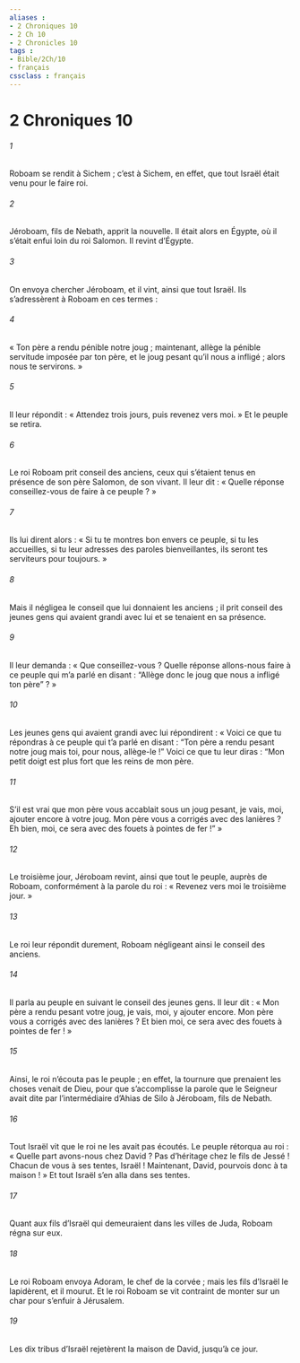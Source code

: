 ```yaml
---
aliases : 
- 2 Chroniques 10
- 2 Ch 10
- 2 Chronicles 10
tags : 
- Bible/2Ch/10
- français
cssclass : français
---
```


# 2 Chroniques 10

###### 1
Roboam se rendit à Sichem ; c’est à Sichem, en effet, que tout Israël était venu pour le faire roi.
###### 2
Jéroboam, fils de Nebath, apprit la nouvelle. Il était alors en Égypte, où il s’était enfui loin du roi Salomon. Il revint d’Égypte.
###### 3
On envoya chercher Jéroboam, et il vint, ainsi que tout Israël. Ils s’adressèrent à Roboam en ces termes :
###### 4
« Ton père a rendu pénible notre joug ; maintenant, allège la pénible servitude imposée par ton père, et le joug pesant qu’il nous a infligé ; alors nous te servirons. »
###### 5
Il leur répondit : « Attendez trois jours, puis revenez vers moi. » Et le peuple se retira.
###### 6
Le roi Roboam prit conseil des anciens, ceux qui s’étaient tenus en présence de son père Salomon, de son vivant. Il leur dit : « Quelle réponse conseillez-vous de faire à ce peuple ? »
###### 7
Ils lui dirent alors : « Si tu te montres bon envers ce peuple, si tu les accueilles, si tu leur adresses des paroles bienveillantes, ils seront tes serviteurs pour toujours. »
###### 8
Mais il négligea le conseil que lui donnaient les anciens ; il prit conseil des jeunes gens qui avaient grandi avec lui et se tenaient en sa présence.
###### 9
Il leur demanda : « Que conseillez-vous ? Quelle réponse allons-nous faire à ce peuple qui m’a parlé en disant : “Allège donc le joug que nous a infligé ton père” ? »
###### 10
Les jeunes gens qui avaient grandi avec lui répondirent : « Voici ce que tu répondras à ce peuple qui t’a parlé en disant : “Ton père a rendu pesant notre joug mais toi, pour nous, allège-le !” Voici ce que tu leur diras : “Mon petit doigt est plus fort que les reins de mon père.
###### 11
S’il est vrai que mon père vous accablait sous un joug pesant, je vais, moi, ajouter encore à votre joug. Mon père vous a corrigés avec des lanières ? Eh bien, moi, ce sera avec des fouets à pointes de fer !” »
###### 12
Le troisième jour, Jéroboam revint, ainsi que tout le peuple, auprès de Roboam, conformément à la parole du roi : « Revenez vers moi le troisième jour. »
###### 13
Le roi leur répondit durement, Roboam négligeant ainsi le conseil des anciens.
###### 14
Il parla au peuple en suivant le conseil des jeunes gens. Il leur dit : « Mon père a rendu pesant votre joug, je vais, moi, y ajouter encore. Mon père vous a corrigés avec des lanières ? Et bien moi, ce sera avec des fouets à pointes de fer ! »
###### 15
Ainsi, le roi n’écouta pas le peuple ; en effet, la tournure que prenaient les choses venait de Dieu, pour que s’accomplisse la parole que le Seigneur avait dite par l’intermédiaire d’Ahias de Silo à Jéroboam, fils de Nebath.
###### 16
Tout Israël vit que le roi ne les avait pas écoutés. Le peuple rétorqua au roi :
« Quelle part avons-nous chez David ?
Pas d’héritage chez le fils de Jessé !
Chacun de vous à ses tentes, Israël !
Maintenant, David, pourvois donc à ta maison ! »
Et tout Israël s’en alla dans ses tentes.
###### 17
Quant aux fils d’Israël qui demeuraient dans les villes de Juda, Roboam régna sur eux.
###### 18
Le roi Roboam envoya Adoram, le chef de la corvée ; mais les fils d’Israël le lapidèrent, et il mourut. Et le roi Roboam se vit contraint de monter sur un char pour s’enfuir à Jérusalem.
###### 19
Les dix tribus d’Israël rejetèrent la maison de David, jusqu’à ce jour.
